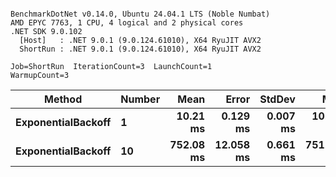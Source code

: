 ```

BenchmarkDotNet v0.14.0, Ubuntu 24.04.1 LTS (Noble Numbat)
AMD EPYC 7763, 1 CPU, 4 logical and 2 physical cores
.NET SDK 9.0.102
  [Host]   : .NET 9.0.1 (9.0.124.61010), X64 RyuJIT AVX2
  ShortRun : .NET 9.0.1 (9.0.124.61010), X64 RyuJIT AVX2

Job=ShortRun  IterationCount=3  LaunchCount=1  
WarmupCount=3  

```
| Method             | Number | Mean      | Error     | StdDev   | Min       | Max       | Allocated |
|------------------- |------- |----------:|----------:|---------:|----------:|----------:|----------:|
| **ExponentialBackoff** | **1**      |  **10.21 ms** |  **0.129 ms** | **0.007 ms** |  **10.20 ms** |  **10.22 ms** |     **520 B** |
| **ExponentialBackoff** | **10**     | **752.08 ms** | **12.058 ms** | **0.661 ms** | **751.66 ms** | **752.84 ms** |    **4120 B** |
